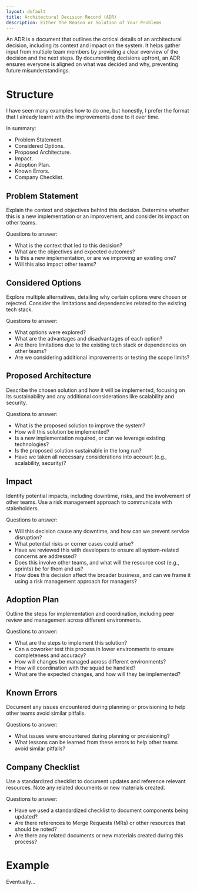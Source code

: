 ```yaml
---
layout: default
title: Architectural Decision Record (ADR)
description: Either the Reason or Solution of Your Problems
---
```


An ADR is a document that outlines the critical details of an architectural decision, including its context and impact on the system. It helps gather input from multiple team members by providing a clear overview of the decision and the next steps. By documenting decisions upfront, an ADR ensures everyone is aligned on what was decided and why, preventing future misunderstandings.

# Structure

I have seen many examples how to do one, but honestly, I prefer the format that I already learnt with the improvements done to it over time.

In summary:
- Problem Statement.
- Considered Options.
- Proposed Architecture.
- Impact.
- Adoption Plan.
- Known Errors.
- Company Checklist.

## Problem Statement
Explain the context and objectives behind this decision. Determine whether this is a new implementation or an improvement, and consider its impact on other teams.

Questions to answer:
- What is the context that led to this decision?
- What are the objectives and expected outcomes?
- Is this a new implementation, or are we improving an existing one?
- Will this also impact other teams?

## Considered Options
Explore multiple alternatives, detailing why certain options were chosen or rejected. Consider the limitations and dependencies related to the existing tech stack.

Questions to answer:
- What options were explored?
- What are the advantages and disadvantages of each option?
- Are there limitations due to the existing tech stack or dependencies on other teams?
- Are we considering additional improvements or testing the scope limits?

## Proposed Architecture
Describe the chosen solution and how it will be implemented, focusing on its sustainability and any additional considerations like scalability and security.

Questions to answer:
- What is the proposed solution to improve the system?
- How will this solution be implemented?
- Is a new implementation required, or can we leverage existing technologies?
- Is the proposed solution sustainable in the long run?
- Have we taken all necessary considerations into account (e.g., scalability, security)?

## Impact
Identify potential impacts, including downtime, risks, and the involvement of other teams. Use a risk management approach to communicate with stakeholders.

Questions to answer:
- Will this decision cause any downtime, and how can we prevent service disruption?
- What potential risks or corner cases could arise?
- Have we reviewed this with developers to ensure all system-related concerns are addressed?
- Does this involve other teams, and what will the resource cost (e.g., sprints) be for them and us?
- How does this decision affect the broader business, and can we frame it using a risk management approach for managers?

## Adoption Plan
Outline the steps for implementation and coordination, including peer review and management across different environments.

Questions to answer:
- What are the steps to implement this solution?
- Can a coworker test this process in lower environments to ensure completeness and accuracy?
- How will changes be managed across different environments?
- How will coordination with the squad be handled?
- What are the expected changes, and how will they be implemented?

## Known Errors
Document any issues encountered during planning or provisioning to help other teams avoid similar pitfalls.

Questions to answer:
- What issues were encountered during planning or provisioning?
- What lessons can be learned from these errors to help other teams avoid similar pitfalls?

## Company Checklist
Use a standardized checklist to document updates and reference relevant resources. Note any related documents or new materials created.

Questions to answer:
- Have we used a standardized checklist to document components being updated?
- Are there references to Merge Requests (MRs) or other resources that should be noted?
- Are there any related documents or new materials created during this process?

# Example

Eventually...